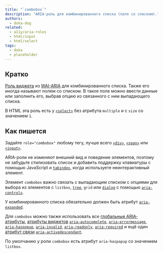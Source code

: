 ```yaml
---
title: "`combobox`"
description: "ARIA-роль для комбинированного списка (поля со списком)."
authors:
  - doka-dog
related:
  - a11y/aria-roles
  - html/input
  - html/select
tags:
  - doka
  - placeholder
---
```


## Кратко

[Роль виджета](https://doka.guide/a11y/aria-roles/#roli-vidzhetov) из [WAI-ARIA](/a11y/aria-intro/#specifikaciya) для комбинированного списка. Также его иногда называют полем со списком. В такое поле можно ввести данные или заполнить его, выбрав опцию из связанного с ним выпадающего списка.

В HTML эта роль есть у [`<select>`](/html/select/) без атрибута `multiple` и с `size` со значением `1`.

## Как пишется

Задайте `role="combobox"` любому тегу, лучше всего [`<div>`](/html/div/), [`<span>`](/html/span/) или [`<input>`](/html/input/).

ARIA-роли не изменяют внешний вид и поведение элементов, поэтому не забудьте стилизовать список и добавить поддержку клавиатуры с помощью JavaScript и [`tabindex`](/html/global-attrs/#tabindex), когда используете неинтерактивный элемент.

Элемент `combobox` важно связать с выпадающим списком с опциями для выбора из элементов с `listbox`, [`tree`](/a11y/role-tree/), `grid` или [`dialog`](/a11y/role-dialog/) с помощью [`aria-controls`](/a11y/aria-controls/).

У комбинированного списка обязательно должен быть атрибут [`aria-expanded`](/a11y/aria-expanded/).

Для `combobox` можно также использовать все [глобальные ARIA-атрибуты](/a11y/aria-attrs/#globalnye-atributy), [атрибуты виджетов](/a11y/aria-attrs/#atributy-vidzhetov) [`aria-autocomplete`](/a11y/aria-autocomplete/), [`aria-errormessage`](/a11y/aria-errormessage/), [`aria-haspopup`](/a11y/aria-haspopup/), [`aria-invalid`](/a11y/aria-invalid/), [`aria-readonly`](/a11y/aria-readonly/), [`aria-required`](/a11y/aria-required/) и ещё один [атрибут связи](/a11y/aria-attrs/#atributy-svyazi) [`aria-activedescendant`](/a11y/aria-activedescendant/).

По умолчанию у роли `combobox` есть атрибут `aria-haspopup` со значением `listbox`.
